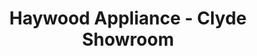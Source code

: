 ---
title: "Haywood Appliance - Clyde Showroom"
url: /clyde/haywood-appliance-clyde-showroom/
shop: appliance
---